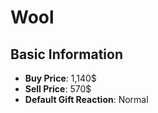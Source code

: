 # Wool

## Basic Information

- **Buy Price**: 1,140$
- **Sell Price**: 570$
- **Default Gift Reaction**: Normal